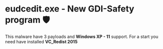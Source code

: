 # eudcedit.exe - New GDI-Safety program 🛡

This malware have 3 payloads and **Windows XP - 11** support. For a start you need have installed **VC_Redist 2015**
